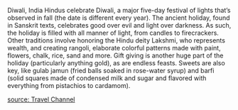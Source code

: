 Diwali, India
Hindus celebrate Diwali, a major five-day festival of lights that’s observed in fall (the date is different every year).
The ancient holiday, found in Sanskrit texts, celebrates good over evil and light over darkness. As such, the holiday is filled with all manner of light,
from candles to firecrackers. Other traditions involve honoring the Hindu deity Lakshmi, who represents wealth, and creating rangoli, elaborate colorful
patterns made with paint, flowers, chalk, rice, sand and more. Gift giving is another huge part of the holiday (particularly anything gold), as are endless feasts.
Sweets are also key, like gulab jamun (fried balls soaked in rose-water syrup) and barfi (solid squares made of condensed milk and sugar and flavored with everything
from pistachios to cardamom).

[source:  Travel Channel](https://www.travelchannel.com/interests/holidays/photos/fun-holiday-traditions-around-the-world)
